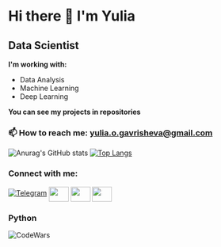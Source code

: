 # Hi there 👋 I'm Yulia
## Data Scientist
**I'm working with:**
 - Data Analysis
 - Machine Learning
 - Deep Learning

**You can see my projects in repositories** 

### 📫 How to reach me: yulia.o.gavrisheva@gmail.com
![Anurag's GitHub stats](https://github-readme-stats.vercel.app/api?username=YuliaGavrisheva&theme=radical&show_icons=true)
[![Top Langs](https://github-readme-stats.vercel.app/api/top-langs/?username=YuliaGavrisheva&layout=compact)](https://github.com/YuliaGavrisheva/github-readme-stats)
<h3 align="left">Connect with me:</h3>
<p align="left">
  
[![Telegram](https://img.shields.io/badge/Telegram-2CA5E0?style=for-the-badge&logo=telegram&logoColor=white)](https://t.me/YuliaKulik)
<a href="https://www.facebook.com/yulia.kulik.10" target="blank"><img align="center" src="https://cdn.jsdelivr.net/npm/simple-icons@3.0.1/icons/facebook.svg" alt="" height="30" width="40" /></a>
<a href="https://www.instagram.com/kulichok_" target="blank"><img align="center" src="https://cdn.jsdelivr.net/npm/simple-icons@3.0.1/icons/instagram.svg" alt="" height="30" width="40" /></a>
<a href="https://www.kaggle.com/yuliagavrisheva" target="blank"><img align="center" src="https://cdn.jsdelivr.net/npm/simple-icons@3.0.1/icons/linkedin.svg" alt="" height="30" width="40" /></a>
</p>

### Python 
![CodeWars](https://www.codewars.com/users/Yulia%20Gavrisheva/badges/large)
